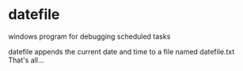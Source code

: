 # datefile
windows program for debugging scheduled tasks

datefile appends the current date and time to a file named datefile.txt  
That's all...
